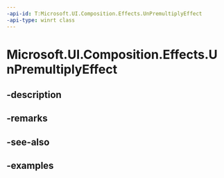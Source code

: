```yaml
---
-api-id: T:Microsoft.UI.Composition.Effects.UnPremultiplyEffect
-api-type: winrt class
---
```


# Microsoft.UI.Composition.Effects.UnPremultiplyEffect

<!--
public sealed class UnPremultiplyEffect : Windows.Graphics.Effects.IGraphicsEffect
-->


## -description

## -remarks

## -see-also

## -examples


